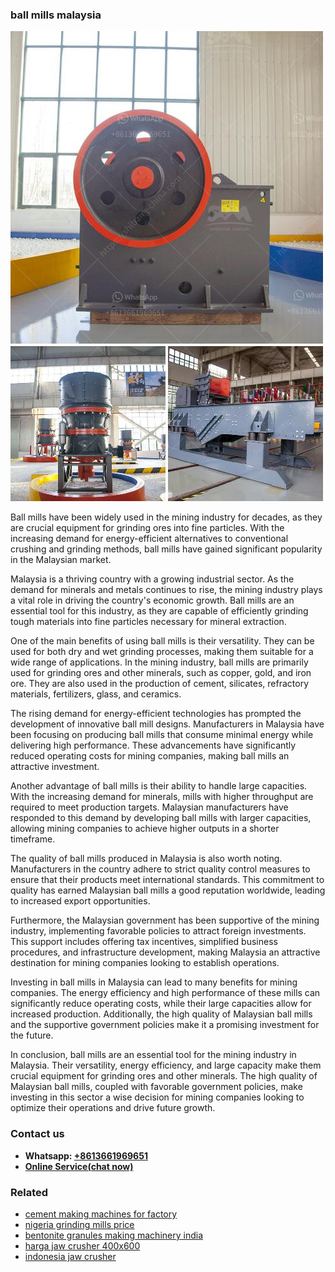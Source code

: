 <h3>ball mills malaysia</h3><img src='1708309164.jpg' alt=''><p>Ball mills have been widely used in the mining industry for decades, as they are crucial equipment for grinding ores into fine particles. With the increasing demand for energy-efficient alternatives to conventional crushing and grinding methods, ball mills have gained significant popularity in the Malaysian market.</p><p>Malaysia is a thriving country with a growing industrial sector. As the demand for minerals and metals continues to rise, the mining industry plays a vital role in driving the country's economic growth. Ball mills are an essential tool for this industry, as they are capable of efficiently grinding tough materials into fine particles necessary for mineral extraction.</p><p>One of the main benefits of using ball mills is their versatility. They can be used for both dry and wet grinding processes, making them suitable for a wide range of applications. In the mining industry, ball mills are primarily used for grinding ores and other minerals, such as copper, gold, and iron ore. They are also used in the production of cement, silicates, refractory materials, fertilizers, glass, and ceramics.</p><p>The rising demand for energy-efficient technologies has prompted the development of innovative ball mill designs. Manufacturers in Malaysia have been focusing on producing ball mills that consume minimal energy while delivering high performance. These advancements have significantly reduced operating costs for mining companies, making ball mills an attractive investment.</p><p>Another advantage of ball mills is their ability to handle large capacities. With the increasing demand for minerals, mills with higher throughput are required to meet production targets. Malaysian manufacturers have responded to this demand by developing ball mills with larger capacities, allowing mining companies to achieve higher outputs in a shorter timeframe.</p><p>The quality of ball mills produced in Malaysia is also worth noting. Manufacturers in the country adhere to strict quality control measures to ensure that their products meet international standards. This commitment to quality has earned Malaysian ball mills a good reputation worldwide, leading to increased export opportunities.</p><p>Furthermore, the Malaysian government has been supportive of the mining industry, implementing favorable policies to attract foreign investments. This support includes offering tax incentives, simplified business procedures, and infrastructure development, making Malaysia an attractive destination for mining companies looking to establish operations.</p><p>Investing in ball mills in Malaysia can lead to many benefits for mining companies. The energy efficiency and high performance of these mills can significantly reduce operating costs, while their large capacities allow for increased production. Additionally, the high quality of Malaysian ball mills and the supportive government policies make it a promising investment for the future.</p><p>In conclusion, ball mills are an essential tool for the mining industry in Malaysia. Their versatility, energy efficiency, and large capacity make them crucial equipment for grinding ores and other minerals. The high quality of Malaysian ball mills, coupled with favorable government policies, make investing in this sector a wise decision for mining companies looking to optimize their operations and drive future growth.</p><h3>Contact us</h3><ul><li><strong>Whatsapp:&nbsp;<a href="https://wa.me/8613661969651">+8613661969651</a></strong></li><li><a href="https://swt.shibang-china.com/?git&amp;zhl&amp;ball mills malaysia"><strong>Online Service(chat now)</strong></a></li></ul><h3>Related</h3><ul><li><a href='cement making machines for factory.md'>cement making machines for factory</a></li><li><a href='nigeria grinding mills price.md'>nigeria grinding mills price</a></li><li><a href='bentonite granules making machinery india.md'>bentonite granules making machinery india</a></li><li><a href='harga jaw crusher 400x600.md'>harga jaw crusher 400x600</a></li><li><a href='indonesia jaw crusher.md'>indonesia jaw crusher</a></li></ul>